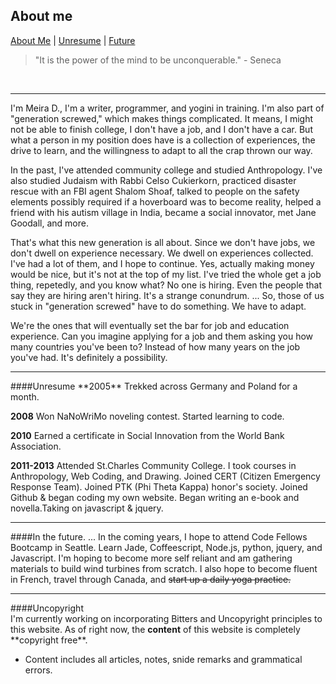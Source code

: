 About me
----------------
 <a href="#brief">About Me</a> | <a href="#unresume">Unresume</a> | <a href="#future">Future</a>
 
   <blockquote>"It is the power of the mind to be unconquerable." - Seneca</blockquote>
<a name="brief"></a>
   <div class="page-content">
   <a name="aboutme"></a><br>
   <hr>
   
  I'm Meira D., I'm a writer, programmer, and yogini in training.  I'm also part of "generation screwed," which makes things complicated. It means, I might not be able to finish college, I don't have a job, and I don't have a car. But what a person in my position does have is a collection of experiences, the drive to learn, and the willingness to adapt to all the crap thrown our way. 
  
    
 In the past, I've attended community college and studied Anthropology. I've also studied Judaism with Rabbi Celso Cukierkorn, practiced disaster rescue with an FBI agent Shalom Shoaf, talked to people on the safety elements possibly required if a hoverboard was to become reality, helped a friend with his autism village in India, became a social innovator, met Jane Goodall, and more.
    
    
That's what this new generation is all about. Since we don't have jobs, we don't dwell on experience necessary. We dwell on experiences collected. I've had a lot of them, and I hope to continue. Yes, actually making money would be nice, but it's not at the top of my list. I've tried the whole get a job thing, repetedly, and you know what? No one is hiring. Even the people that say they are hiring aren't hiring. It's a strange conundrum. ... So, those of us stuck in "generation screwed" have to do something. We have to adapt. 


We're the ones that will eventually set the bar for job and education experience. Can you imagine applying for a job and them asking you how many countries you've been to? Instead of how many years on the job you've had. It's definitely a possibility. 
  <hr>
<a name="unresume"></a>
####Unresume
**2005** Trekked across Germany and Poland for a month. 

**2008** Won NaNoWriMo noveling contest. Started learning to code.

**2010** Earned a certificate in Social Innovation from the World Bank Association.

**2011-2013** Attended St.Charles Community College. I took courses in Anthropology, Web Coding, and Drawing. Joined CERT (Citizen Emergency Response Team). Joined PTK (Phi Theta Kappa) honor's society. Joined Github & began coding my own website. Began writing an e-book and novella.Taking on javascript & jquery. 
<hr>
<a name="future"></a>
####In the future. ...
In the coming years, I hope to attend Code Fellows Bootcamp in Seattle. Learn Jade, Coffeescript, Node.js, python, jquery, and Javascript.  I'm hoping to become more self reliant and am gathering materials to build wind turbines from scratch. I also hope to become fluent in French, travel through Canada, and <strike>start up a daily yoga practice.</strike>
<hr>
####Uncopyright
<div class="mark">I'm currently working on incorporating Bitters and Uncopyright principles to this website. As of right now, the <strong>content</strong> of this website is completely **copyright free**. 

* Content includes all articles, notes, snide remarks and grammatical errors.
